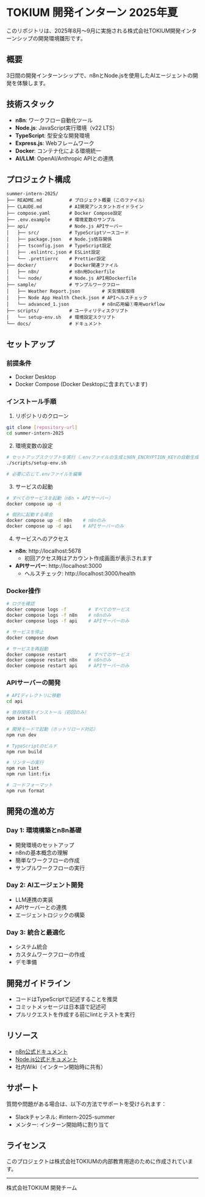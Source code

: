 # TOKIUM 開発インターン 2025年夏

このリポジトリは、2025年8月〜9月に実施される株式会社TOKIUM開発インターンシップの開発環境雛形です。

## 概要

3日間の開発インターンシップで、n8nとNode.jsを使用したAIエージェントの開発を体験します。

## 技術スタック

- **n8n**: ワークフロー自動化ツール
- **Node.js**: JavaScript実行環境（v22 LTS）
- **TypeScript**: 型安全な開発環境
- **Express.js**: Webフレームワーク
- **Docker**: コンテナ化による環境統一
- **AI/LLM**: OpenAI/Anthropic APIとの連携

## プロジェクト構成

```
summer-intern-2025/
├── README.md          # プロジェクト概要（このファイル）
├── CLAUDE.md          # AI開発アシスタントガイドライン
├── compose.yaml       # Docker Compose設定
├── .env.example       # 環境変数のサンプル
├── api/               # Node.js APIサーバー
│   ├── src/           # TypeScriptソースコード
│   ├── package.json   # Node.js依存関係
│   ├── tsconfig.json  # TypeScript設定
│   ├── .eslintrc.json # ESLint設定
│   └── .prettierrc    # Prettier設定
├── docker/            # Docker関連ファイル
│   ├── n8n/           # n8n用Dockerfile
│   └── node/          # Node.js API用Dockerfile
├── sample/            # サンプルワークフロー
│   ├── Weather Report.json        # 天気情報取得
│   ├── Node App Health Check.json # APIヘルスチェック
│   └── advanced_1.json            # n8n応用編①専用workflow
├── scripts/           # ユーティリティスクリプト
│   └── setup-env.sh   # 環境設定スクリプト
└── docs/              # ドキュメント
```

## セットアップ

### 前提条件

- Docker Desktop
- Docker Compose (Docker Desktopに含まれています)

### インストール手順

1. リポジトリのクローン
```bash
git clone [repository-url]
cd summer-intern-2025
```

2. 環境変数の設定
```bash
# セットアップスクリプトを実行（.envファイルの生成とN8N_ENCRYPTION_KEYの自動生成）
./scripts/setup-env.sh

# 必要に応じて.envファイルを編集
```

3. サービスの起動
```bash
# すべてのサービスを起動（n8n + APIサーバー）
docker compose up -d

# 個別に起動する場合
docker compose up -d n8n    # n8nのみ
docker compose up -d api    # APIサーバーのみ
```

4. サービスへのアクセス
- **n8n**: http://localhost:5678
  - 初回アクセス時はアカウント作成画面が表示されます
- **APIサーバー**: http://localhost:3000
  - ヘルスチェック: http://localhost:3000/health

### Docker操作

```bash
# ログを確認
docker compose logs -f        # すべてのサービス
docker compose logs -f n8n    # n8nのみ
docker compose logs -f api    # APIサーバーのみ

# サービスを停止
docker compose down

# サービスを再起動
docker compose restart        # すべてのサービス
docker compose restart n8n    # n8nのみ
docker compose restart api    # APIサーバーのみ
```

### APIサーバーの開発

```bash
# APIディレクトリに移動
cd api

# 依存関係をインストール（初回のみ）
npm install

# 開発モードで起動（ホットリロード対応）
npm run dev

# TypeScriptのビルド
npm run build

# リンターの実行
npm run lint
npm run lint:fix

# コードフォーマット
npm run format
```

## 開発の進め方

### Day 1: 環境構築とn8n基礎
- 開発環境のセットアップ
- n8nの基本概念の理解
- 簡単なワークフローの作成
- サンプルワークフローの実行

### Day 2: AIエージェント開発
- LLM連携の実装
- APIサーバーとの連携
- エージェントロジックの構築

### Day 3: 統合と最適化
- システム統合
- カスタムワークフローの作成
- デモ準備

## 開発ガイドライン

- コードはTypeScriptで記述することを推奨
- コミットメッセージは日本語で記述可
- プルリクエストを作成する前にlintとテストを実行

## リソース

- [n8n公式ドキュメント](https://docs.n8n.io/)
- [Node.js公式ドキュメント](https://nodejs.org/docs/)
- 社内Wiki（インターン開始時に共有）

## サポート

質問や問題がある場合は、以下の方法でサポートを受けられます：

- Slackチャンネル: #intern-2025-summer
- メンター: インターン開始時に割り当て

## ライセンス

このプロジェクトは株式会社TOKIUMの内部教育用途のために作成されています。

---

株式会社TOKIUM 開発チーム